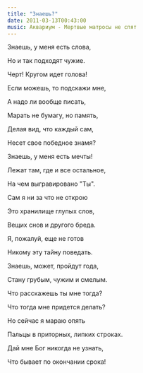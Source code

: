 ```yaml
---
title: "Знаешь?"
date: 2011-03-13T00:43:00
music: Аквариум - Мертвые матросы не спят
---
```


Знаешь, у меня есть слова,

Но и так подходят чужие.

Черт! Кругом идет голова!

Если можешь, то подскажи мне,

А надо ли вообще писать,

Марать не бумагу, но память,

Делая вид, что каждый сам,

Несет свое победное знамя?



Знаешь, у меня есть мечты!

Лежат там, где и все остальное,

На чем выгравировано "Ты".

Сам я ни за что не открою

Это хранилище глупых слов,

Вещих снов и другого бреда.

Я, пожалуй, еще не готов

Никому эту тайну поведать.



Знаешь, может, пройдут года,

Стану грубым, чужим и смелым.

Что расскажешь ты мне тогда?

Что тогда мне придется делать?

Но сейчас я мараю опять

Пальцы в приторных, липких строках.

Дай мне Бог никогда не узнать,

Что бывает по окончании срока!
